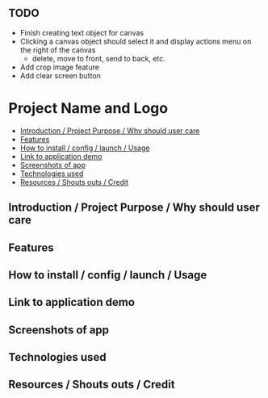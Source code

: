 ## TODO
* Finish creating text object for canvas
* Clicking a canvas object should select it and display actions menu on the right of the canvas
  * delete, move to front, send to back, etc.
* Add crop image feature
* Add clear screen button


# Project Name and Logo

* [Introduction / Project Purpose / Why should user care](#IntroductionProjectPurposeWhyshouldusercare)
* [Features](#Features)
* [How to install / config / launch / Usage](#Howtoinstallconfiglaunch)
* [Link to application demo](#Linktoapplicationdemo)
* [Screenshots of app](#Screenshotsofapp)
* [Technologies used](#Technologiesused)
* [Resources / Shouts outs / Credit](#ResourcesShoutsoutsCredit)


##  <a name='IntroductionProjectPurposeWhyshouldusercare'></a>Introduction / Project Purpose / Why should user care

##  <a name='Features'></a>Features

##  <a name='Howtoinstallconfiglaunch'></a>How to install / config / launch / Usage

##  <a name='Linktoapplicationdemo'></a>Link to application demo

##  <a name='Screenshotsofapp'></a>Screenshots of app

##  <a name='Technologiesused'></a>Technologies used

##  <a name='ResourcesShoutsoutsCredit'></a>Resources / Shouts outs / Credit